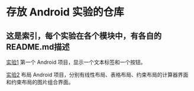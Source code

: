 # 存放 Android 实验的仓库

## 这是索引，每个实验在各个模块中，有各自的README.md描述

[实验1](sy1/README.md) 第一个 Android 项目，显示一个文本标签和一个按钮。

[实验2](sy2-layout/README.md) 布局 Android 项目，分别有线性布局、表格布局、约束布局的计算器界面和约束布局的图片组合界面。

